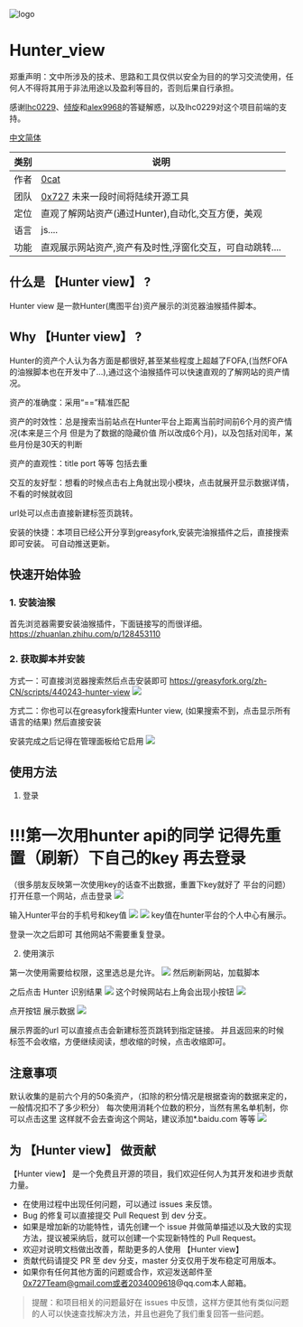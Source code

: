 
![logo](./doc/images/logo.png)

# Hunter_view

郑重声明：文中所涉及的技术、思路和工具仅供以安全为目的的学习交流使用，任何人不得将其用于非法用途以及盈利等目的，否则后果自行承担。

感谢[lhc0229](https://github.com/lhc0229)、[倾旋](https://github.com/Rvn0xsy)和[alex9968](https://github.com/alex9968)的答疑解惑，以及lhc0229对这个项目前端的支持。

[中文简体](./README_zh.md)

| 类别 | 说明 |
| ---- | --- |
| 作者 | [0cat](https://github.com/0cat-r) | 
| 团队 | [0x727](https://github.com/0x727) 未来一段时间将陆续开源工具 |
| 定位 | 直观了解网站资产(通过Hunter),自动化,交互方便，美观|
| 语言 | js.... |
| 功能 | 直观展示网站资产,资产有及时性,浮窗化交互，可自动跳转.... | 




## 什么是 【Hunter view】 ?

Hunter view 是一款Hunter(鹰图平台)资产展示的浏览器油猴插件脚本。

## Why 【Hunter view】 ?

Hunter的资产个人认为各方面是都很好,甚至某些程度上超越了FOFA,(当然FOFA的油猴脚本也在开发中了...),通过这个油猴插件可以快速直观的了解网站的资产情况。

资产的准确度：采用“==”精准匹配

资产的时效性：总是搜索当前站点在Hunter平台上距离当前时间前6个月的资产情况(本来是三个月 但是为了数据的隐藏价值 所以改成6个月)，以及包括对闰年，某些月份是30天的判断

资产的直观性：title port 等等 包括去重


交互的友好型：想看的时候点击右上角就出现小模块，点击就展开显示数据详情，不看的时候就收回

url处可以点击直接新建标签页跳转。

安装的快捷：本项目已经公开分享到greasyfork,安装完油猴插件之后，直接搜索即可安装。
          可自动推送更新。


## 快速开始体验

### 1. 安装油猴

首先浏览器需要安装油猴插件，下面链接写的而很详细。
https://zhuanlan.zhihu.com/p/128453110


### 2. 获取脚本并安装
方式一：可直接浏览器搜索然后点击安装即可
https://greasyfork.org/zh-CN/scripts/440243-hunter-view
![](./doc/images/huoqu.png)

方式二：你也可以在greasyfork搜索Hunter view, (如果搜索不到，点击显示所有语言的结果)
然后直接安装

安装完成之后记得在管理面板给它启用
![](./doc/images/dakai.png)

## 使用方法

1. 登录

# !!!第一次用hunter api的同学 记得先重置（刷新）下自己的key 再去登录

（很多朋友反映第一次使用key的话查不出数据，重置下key就好了  平台的问题）
打开任意一个网站，点击登录
![](./doc/images/denglu.png)

输入Hunter平台的手机号和key值
![](./doc/images/shouji.png)
![](./doc/images/key.png)
key值在hunter平台的个人中心有展示。

登录一次之后即可 其他网站不需要重复登录。

2. 使用演示

第一次使用需要给权限，这里选总是允许。
![](./doc/images/yunxu.png)
然后刷新网站，加载脚本

之后点击 Hunter 识别结果
![](./doc/images/shibie.png)
这个时候网站右上角会出现小按钮
![](./doc/images/anniu.png)

点开按钮 展示数据
![](./doc/images/zhanshi.png)

展示界面的url 可以直接点击会新建标签页跳转到指定链接。
并且返回来的时候 标签不会收缩，方便继续阅读，想收缩的时候，点击收缩即可。

## 注意事项
默认收集的是前六个月的50条资产，（扣除的积分情况是根据查询的数据来定的，一般情况扣不了多少积分）
每次使用消耗个位数的积分，当然有黑名单机制，你可以点击这里 这样就不会去查询这个网站，建议添加*.baidu.com 等等
![](./doc/images/paichu.png)



## 为 【Hunter view】 做贡献

【Hunter view】 是一个免费且开源的项目，我们欢迎任何人为其开发和进步贡献力量。

- 在使用过程中出现任何问题，可以通过 issues 来反馈。
- Bug 的修复可以直接提交 Pull Request 到 dev 分支。
- 如果是增加新的功能特性，请先创建一个 issue 并做简单描述以及大致的实现方法，提议被采纳后，就可以创建一个实现新特性的 Pull Request。
- 欢迎对说明文档做出改善，帮助更多的人使用 【Hunter view】
- 贡献代码请提交 PR 至 dev 分支，master 分支仅用于发布稳定可用版本。
- 如果你有任何其他方面的问题或合作，欢迎发送邮件至 0x727Team@gmail.com或者2034009618@qq.com本人邮箱。

> 提醒：和项目相关的问题最好在 issues 中反馈，这样方便其他有类似问题的人可以快速查找解决方法，并且也避免了我们重复回答一些问题。
